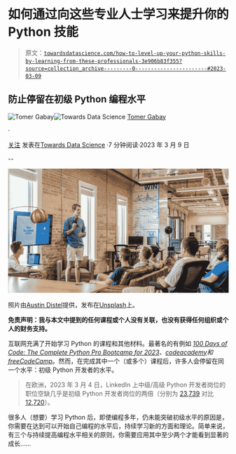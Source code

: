 # 如何通过向这些专业人士学习来提升你的 Python 技能

> 原文：[`towardsdatascience.com/how-to-level-up-your-python-skills-by-learning-from-these-professionals-3e906b83f355?source=collection_archive---------0-----------------------#2023-03-09`](https://towardsdatascience.com/how-to-level-up-your-python-skills-by-learning-from-these-professionals-3e906b83f355?source=collection_archive---------0-----------------------#2023-03-09)

## 防止停留在初级 Python 编程水平

[](https://medium.com/@tomergabay?source=post_page-----3e906b83f355--------------------------------)![Tomer Gabay](https://medium.com/@tomergabay?source=post_page-----3e906b83f355--------------------------------)[](https://towardsdatascience.com/?source=post_page-----3e906b83f355--------------------------------)![Towards Data Science](https://towardsdatascience.com/?source=post_page-----3e906b83f355--------------------------------) [Tomer Gabay](https://medium.com/@tomergabay?source=post_page-----3e906b83f355--------------------------------)

·

[关注](https://medium.com/m/signin?actionUrl=https%3A%2F%2Fmedium.com%2F_%2Fsubscribe%2Fuser%2Fc9c352dba00a&operation=register&redirect=https%3A%2F%2Ftowardsdatascience.com%2Fhow-to-level-up-your-python-skills-by-learning-from-these-professionals-3e906b83f355&user=Tomer+Gabay&userId=c9c352dba00a&source=post_page-c9c352dba00a----3e906b83f355---------------------post_header-----------) 发表在[Towards Data Science](https://towardsdatascience.com/?source=post_page-----3e906b83f355--------------------------------) ·7 分钟阅读·2023 年 3 月 9 日

--

[](https://medium.com/m/signin?actionUrl=https%3A%2F%2Fmedium.com%2F_%2Fbookmark%2Fp%2F3e906b83f355&operation=register&redirect=https%3A%2F%2Ftowardsdatascience.com%2Fhow-to-level-up-your-python-skills-by-learning-from-these-professionals-3e906b83f355&source=-----3e906b83f355---------------------bookmark_footer-----------)![](img/f1d550cca20573f51a87aa8ddca78e2f.png)

照片由[Austin Distel](https://unsplash.com/@austindistel?utm_source=medium&utm_medium=referral)提供，发布在[Unsplash](https://unsplash.com/?utm_source=medium&utm_medium=referral)上。

**免责声明：我与本文中提到的任何课程或个人没有关联，也没有获得任何组织或个人的财务支持。**

互联网充满了开始学习 Python 的课程和其他材料。最著名的有例如 [*100 Days of Code: The Complete Python Pro Bootcamp for 2023*](https://www.udemy.com/course/100-days-of-code/)*、[*codeacademy*](https://www.codecademy.com/learn/learn-python-3)和[*freeCodeCamp*](https://www.freecodecamp.org/news/learn-python-free-python-courses-for-beginners/)*。然而，在完成其中一个（或多个）课程后，许多人会停留在同一个水平：初级 Python 开发者的水平。

> 在欧洲，2023 年 3 月 4 日，LinkedIn 上中级/高级 Python 开发者岗位的职位空缺几乎是初级 Python 开发者岗位的两倍（分别为 [23,739](https://www.linkedin.com/jobs/search/?currentJobId=3498200456&f_E=4&geoId=100506914&keywords=python+developer&location=Europe&refresh=true) 对比 [12,720](https://www.linkedin.com/jobs/search/?currentJobId=3510360682&f_E=2&geoId=100506914&keywords=python+developer&location=Europe&refresh=true)）。

很多人（想要）学习 Python 后，即使编程多年，仍未能突破初级水平的原因是，你需要在达到可以开始自己编程的水平后，持续学习新的方面和理论。简单来说，有三个与持续提高编程水平相关的原则，你需要应用其中至少两个才能看到显著的成长……
